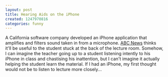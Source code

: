 ```yaml
---
layout: post
title: Hearing Aids on the iPhone
created: 1247970816
categories: funny
---
```

A California software company developed an iPhone application that amplifies and filters sound taken in from a microphone. [ABC News](http://www.abcnews.go.com/Technology/AheadoftheCurve/story?id=8111001&page=1) thinks it'll be useful to the student stuck at the back of the lecture room. Somehow, I can imagine the teacher going up to a student listening intently to his iPhone in class and chastising his inattention, but I can't imagine it actually helping the student learn the material. If I had an iPhone, my first thought would not be to listen to lecture more closely...
